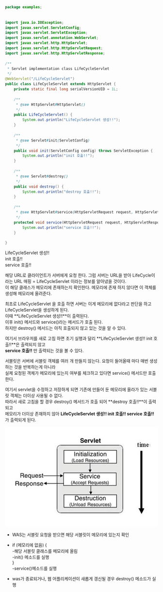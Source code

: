``` java 
package examples;


import java.io.IOException;
import javax.servlet.ServletConfig;
import javax.servlet.ServletException;
import javax.servlet.annotation.WebServlet;
import javax.servlet.http.HttpServlet;
import javax.servlet.http.HttpServletRequest;
import javax.servlet.http.HttpServletResponse;

/**
 * Servlet implementation class LifeCycleServlet
 */
@WebServlet("/LifeCycleServlet")
public class LifeCycleServlet extends HttpServlet {
	private static final long serialVersionUID = 1L;
       
    /**
     * @see HttpServlet#HttpServlet()
     */
    public LifeCycleServlet() {
        System.out.println("LifeCycleServlet 생성!!");
    }

	/**
	 * @see Servlet#init(ServletConfig)
	 */
	public void init(ServletConfig config) throws ServletException {
		System.out.println("init 호출!!");
	}

	/**
	 * @see Servlet#destroy()
	 */
	public void destroy() {
		System.out.println("destroy 호출!!");
	}

	/**
	 * @see HttpServlet#service(HttpServletRequest request, HttpServletResponse response)
	 */
	protected void service(HttpServletRequest request, HttpServletResponse response) throws ServletException, IOException {
		System.out.println("service 호출!!");
	}

}
```

LifeCycleServlet 생성!!  
init 호출!!  
service 호출!!  



해당 URL로 클라이언트가 서버에게 요청 한다. 그럼 서버는 URL을 받아 LifeCycle이라는 URL 매핑 = LifeCycleServlet 이라는 정보를 알아냈을 것이다.  
이 해당 클래스가 메모리에 존재하는지 확인한다. 메모리에 존재 하지 않다면 이 객체를 생성해 메모리에 올려준다.  

최초로 LifeCycleServlet 을 호출 하면 서버는 이게 메모리에 없다라고 판단을 하고 LifeCycleServlet을 생성하게 된다.   
이때 **LifeCycleServlet 생성!!**이 출력된다.  
이후 init() 메서드와 service()라는 메서드가 호출 된다.   
하지만 destroy() 메서드는 아직 호출되지 않고 있는 것을 알 수 있다.  

여기서 브라우저를 새로 고침 하면 초기 실행과 달리 **LifeCycleServlet 생성!! init 호출!!**은 출력되지 않고   
**service 호출!!** 만 출력되는 것을 볼 수 있다.  


서블릿은 서버에 서블릿 객체를 여러 개 만들지 않는다. 요청이 들어올때 마다 매번 생성하는 것을 반복하는게 아니라  
실제 요청된 객체가 메모리에 있는지 여부를 체크하고 있다면 service() 메서드만 호출한다.  

여기서 servlet을 수정하고 저장하게 되면 기존에 만들어 둔 메모리에 올라가 있는 서블릿 객체는 더이상 사용될 수 없다.   
따라서 새로 고침을 할 경우 destroy() 메서드가 호출 되어 **destroy 호출!!**이 출력되고   
메모리가 더이상 존재하지 않아 **LifeCycleServlet 생성!! init 호출!! service 호출!!** 가 출력되게 된다.  

![ServletLifcycle](ServletLifcycle.png)

*	WAS는 서블릿 요청을 받으면 해당 서블릿이 메모리에 있는지 확인
*	if (메모리에 없음) {  
	-해당 서블릿 클래스를 메모리에 올림    
	-init() 메소드를 실행    
	}  
	-service()메소드를 실행  

*	was가 종료되거나, 웹 어플리케이션이 새롭게 갱신될 경우 destroy() 메소드가 실행